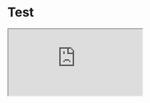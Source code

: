 # Test

<iframe src="https://s.codepen.io/IamManchanda/debug/LzWYEP/XxMVwDnzpoEr">
  <p>Your browser does not support iframes.</p>
</iframe>


